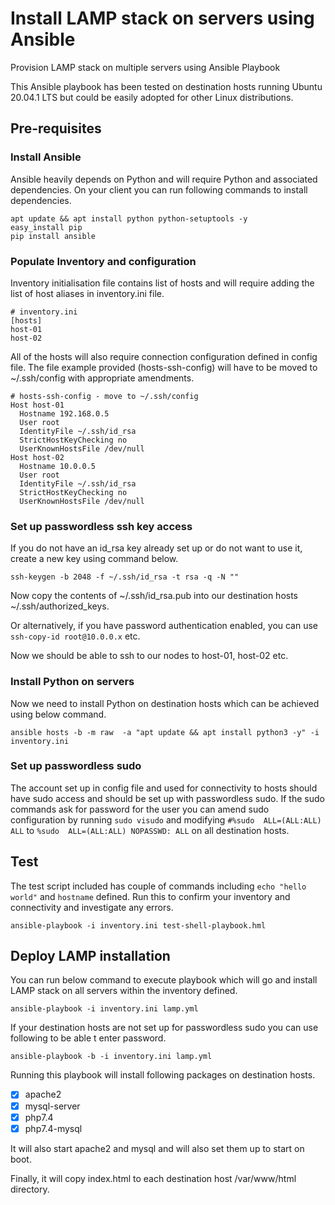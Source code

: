 # Install LAMP stack on servers using Ansible
Provision LAMP stack on multiple servers using Ansible Playbook

This Ansible playbook has been tested on destination hosts running Ubuntu 20.04.1 LTS but could be easily adopted for other Linux distributions.

## Pre-requisites
### Install Ansible
Ansible heavily depends on Python and will require Python and associated dependencies. On your client you can run following commands to install dependencies.
```
apt update && apt install python python-setuptools -y
easy_install pip
pip install ansible
```
### Populate Inventory and configuration
Inventory initialisation file contains list of hosts and will require adding the list of host aliases in inventory.ini file.
```
# inventory.ini
[hosts]
host-01
host-02
```
All of the hosts will also require connection configuration defined in config file. The file example provided (hosts-ssh-config) will have to be moved to ~/.ssh/config with appropriate amendments.

```
# hosts-ssh-config - move to ~/.ssh/config
Host host-01
  Hostname 192.168.0.5
  User root
  IdentityFile ~/.ssh/id_rsa
  StrictHostKeyChecking no
  UserKnownHostsFile /dev/null
Host host-02
  Hostname 10.0.0.5
  User root
  IdentityFile ~/.ssh/id_rsa
  StrictHostKeyChecking no
  UserKnownHostsFile /dev/null
```

### Set up passwordless ssh key access
If you do not have an id_rsa key already set up or do not want to use it, create a new key using command below.

```ssh-keygen -b 2048 -f ~/.ssh/id_rsa -t rsa -q -N ""```

Now copy the contents of ~/.ssh/id_rsa.pub into our destination hosts ~/.ssh/authorized_keys.

Or alternatively, if you have password authentication enabled, you can use ```ssh-copy-id root@10.0.0.x``` etc.

Now we should be able to ssh to our nodes to host-01, host-02 etc.

### Install Python on servers
Now we need to install Python on destination hosts which can be achieved using below command.

```ansible hosts -b -m raw  -a "apt update && apt install python3 -y" -i inventory.ini```

### Set up passwordless sudo
The account set up in config file and used for connectivity to hosts should have sudo access and should be set up with passwordless sudo. If the sudo commands ask for password for the user you can amend sudo configuration by running ```sudo visudo``` and modifying ```#%sudo	ALL=(ALL:ALL) ALL``` to ```%sudo  ALL=(ALL:ALL) NOPASSWD: ALL``` on all destination hosts.

## Test
The test script included has couple of commands including ```echo "hello world"``` and ```hostname``` defined. Run this to confirm your inventory and connectivity and investigate any errors.

```ansible-playbook -i inventory.ini test-shell-playbook.hml ```

## Deploy LAMP installation
You can run below command to execute playbook which will go and install LAMP stack on all servers within the inventory defined.

```ansible-playbook -i inventory.ini lamp.yml```

If your destination hosts are not set up for passwordless sudo you can use following to be able t enter password.

```ansible-playbook -b -i inventory.ini lamp.yml```

Running this playbook will install following packages on destination hosts.
- [x] apache2
- [x] mysql-server
- [x] php7.4
- [x] php7.4-mysql

It will also start apache2 and mysql and will also set them up to start on boot.

Finally, it will copy index.html to each destination host /var/www/html directory.
